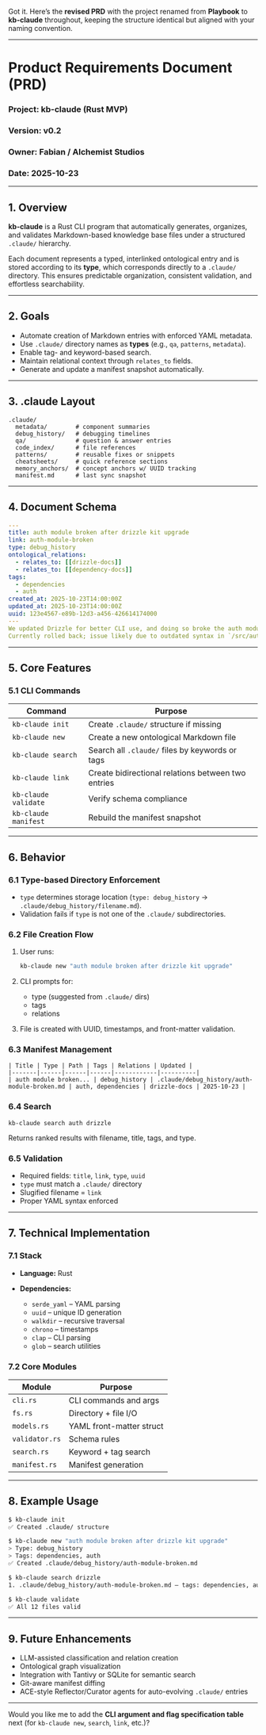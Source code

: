 Got it. Here’s the **revised PRD** with the project renamed from **Playbook** to **kb-claude** throughout, keeping the structure identical but aligned with your naming convention.

---

# **Product Requirements Document (PRD)**

### Project: **kb-claude (Rust MVP)**

### Version: v0.2

### Owner: Fabian / Alchemist Studios

### Date: 2025-10-23

---

## **1. Overview**

**kb-claude** is a Rust CLI program that automatically generates, organizes, and validates Markdown-based knowledge base files under a structured `.claude/` hierarchy.

Each document represents a typed, interlinked ontological entry and is stored according to its **type**, which corresponds directly to a `.claude/` directory.
This ensures predictable organization, consistent validation, and effortless searchability.

---

## **2. Goals**

- Automate creation of Markdown entries with enforced YAML metadata.
- Use `.claude/` directory names as **types** (e.g., `qa`, `patterns`, `metadata`).
- Enable tag- and keyword-based search.
- Maintain relational context through `relates_to` fields.
- Generate and update a manifest snapshot automatically.

---

## **3. .claude Layout**

```
.claude/
  metadata/        # component summaries
  debug_history/   # debugging timelines
  qa/              # question & answer entries
  code_index/      # file references
  patterns/        # reusable fixes or snippets
  cheatsheets/     # quick reference sections
  memory_anchors/  # concept anchors w/ UUID tracking
  manifest.md      # last sync snapshot
```

---

## **4. Document Schema**

```yaml
---
title: auth module broken after drizzle kit upgrade
link: auth-module-broken
type: debug_history
ontological_relations:
  - relates_to: [[drizzle-docs]]
  - relates_to: [[dependency-docs]]
tags:
  - dependencies
  - auth
created_at: 2025-10-23T14:00:00Z
updated_at: 2025-10-23T14:00:00Z
uuid: 123e4567-e89b-12d3-a456-426614174000
---
We updated Drizzle for better CLI use, and doing so broke the auth module.
Currently rolled back; issue likely due to outdated syntax in `/src/auth/routes.ts`.
```

---

## **5. Core Features**

### **5.1 CLI Commands**

| Command              | Purpose                                            |
| -------------------- | -------------------------------------------------- |
| `kb-claude init`     | Create `.claude/` structure if missing             |
| `kb-claude new`      | Create a new ontological Markdown file             |
| `kb-claude search`   | Search all `.claude/` files by keywords or tags    |
| `kb-claude link`     | Create bidirectional relations between two entries |
| `kb-claude validate` | Verify schema compliance                           |
| `kb-claude manifest` | Rebuild the manifest snapshot                      |

---

## **6. Behavior**

### **6.1 Type-based Directory Enforcement**

- `type` determines storage location (`type: debug_history` → `.claude/debug_history/filename.md`).
- Validation fails if `type` is not one of the `.claude/` subdirectories.

### **6.2 File Creation Flow**

1. User runs:

   ```bash
   kb-claude new "auth module broken after drizzle kit upgrade"
   ```

2. CLI prompts for:

   - type (suggested from `.claude/` dirs)
   - tags
   - relations

3. File is created with UUID, timestamps, and front-matter validation.

### **6.3 Manifest Management**

```
| Title | Type | Path | Tags | Relations | Updated |
|-------|------|------|------|------------|----------|
| auth module broken... | debug_history | .claude/debug_history/auth-module-broken.md | auth, dependencies | drizzle-docs | 2025-10-23 |
```

### **6.4 Search**

```
kb-claude search auth drizzle
```

Returns ranked results with filename, title, tags, and type.

### **6.5 Validation**

- Required fields: `title`, `link`, `type`, `uuid`
- `type` must match a `.claude/` directory
- Slugified filename = `link`
- Proper YAML syntax enforced

---

## **7. Technical Implementation**

### **7.1 Stack**

- **Language:** Rust
- **Dependencies:**

  - `serde_yaml` – YAML parsing
  - `uuid` – unique ID generation
  - `walkdir` – recursive traversal
  - `chrono` – timestamps
  - `clap` – CLI parsing
  - `glob` – search utilities

### **7.2 Core Modules**

| Module         | Purpose                  |
| -------------- | ------------------------ |
| `cli.rs`       | CLI commands and args    |
| `fs.rs`        | Directory + file I/O     |
| `models.rs`    | YAML front-matter struct |
| `validator.rs` | Schema rules             |
| `search.rs`    | Keyword + tag search     |
| `manifest.rs`  | Manifest generation      |

---

## **8. Example Usage**

```bash
$ kb-claude init
✅ Created .claude/ structure

$ kb-claude new "auth module broken after drizzle kit upgrade"
> Type: debug_history
> Tags: dependencies, auth
✅ Created .claude/debug_history/auth-module-broken.md

$ kb-claude search drizzle
1. .claude/debug_history/auth-module-broken.md — tags: dependencies, auth

$ kb-claude validate
✅ All 12 files valid
```

---

## **9. Future Enhancements**

- LLM-assisted classification and relation creation
- Ontological graph visualization
- Integration with Tantivy or SQLite for semantic search
- Git-aware manifest diffing
- ACE-style Reflector/Curator agents for auto-evolving `.claude/` entries

---

Would you like me to add the **CLI argument and flag specification table** next (for `kb-claude new`, `search`, `link`, etc.)?
